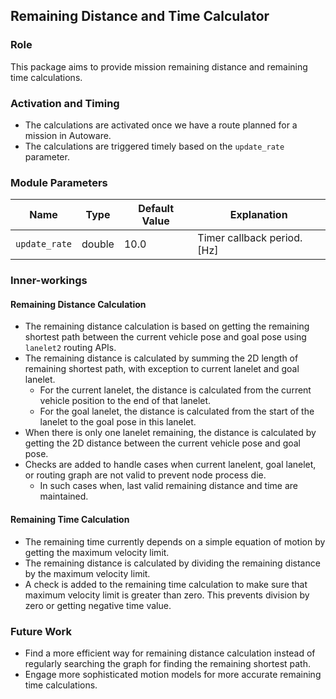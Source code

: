 ## Remaining Distance and Time Calculator

### Role

This package aims to provide mission remaining distance and remaining time calculations.

### Activation and Timing

- The calculations are activated once we have a route planned for a mission in Autoware.
- The calculations are triggered timely based on the `update_rate` parameter.

### Module Parameters

| Name          | Type   | Default Value | Explanation                 |
| ------------- | ------ | ------------- | --------------------------- |
| `update_rate` | double | 10.0          | Timer callback period. [Hz] |

### Inner-workings

#### Remaining Distance Calculation

- The remaining distance calculation is based on getting the remaining shortest path between the current vehicle pose and goal pose using `lanelet2` routing APIs.
- The remaining distance is calculated by summing the 2D length of remaining shortest path, with exception to current lanelet and goal lanelet.
  - For the current lanelet, the distance is calculated from the current vehicle position to the end of that lanelet.
  - For the goal lanelet, the distance is calculated from the start of the lanelet to the goal pose in this lanelet.
- When there is only one lanelet remaining, the distance is calculated by getting the 2D distance between the current vehicle pose and goal pose.
- Checks are added to handle cases when current lanelent, goal lanelet, or routing graph are not valid to prevent node process die.
  - In such cases when, last valid remaining distance and time are maintained.

#### Remaining Time Calculation

- The remaining time currently depends on a simple equation of motion by getting the maximum velocity limit.
- The remaining distance is calculated by dividing the remaining distance by the maximum velocity limit.
- A check is added to the remaining time calculation to make sure that maximum velocity limit is greater than zero. This prevents division by zero or getting negative time value.

### Future Work

- Find a more efficient way for remaining distance calculation instead of regularly searching the graph for finding the remaining shortest path.
- Engage more sophisticated motion models for more accurate remaining time calculations.

